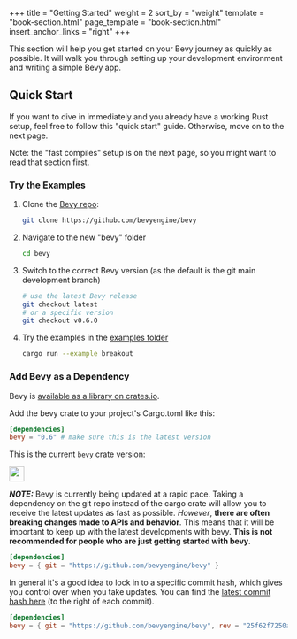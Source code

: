 +++
title = "Getting Started"
weight = 2
sort_by = "weight"
template = "book-section.html"
page_template = "book-section.html"
insert_anchor_links = "right"
+++

This section will help you get started on your Bevy journey as quickly as possible. It will walk you through setting up your development environment and writing a simple Bevy app.

## Quick Start

If you want to dive in immediately and you already have a working Rust setup, feel free to follow this "quick start" guide. Otherwise, move on to the next page.

Note: the "fast compiles" setup is on the next page, so you might want to read that section first.

### Try the Examples

1. Clone the [Bevy repo](https://github.com/bevyengine/bevy):
    ```sh
    git clone https://github.com/bevyengine/bevy
    ```
2. Navigate to the new "bevy" folder
    ```sh
    cd bevy
    ```
3. Switch to the correct Bevy version (as the default is the git main development branch)
    ```sh
    # use the latest Bevy release
    git checkout latest
    # or a specific version
    git checkout v0.6.0
    ```
4. Try the examples in the [examples folder](https://github.com/bevyengine/bevy/tree/latest/examples#examples)
    ```sh
    cargo run --example breakout
    ```

### Add Bevy as a Dependency

Bevy is [available as a library on crates.io](https://crates.io/crates/bevy).


Add the bevy crate to your project's Cargo.toml like this:

```toml
[dependencies]
bevy = "0.6" # make sure this is the latest version
```

This is the current `bevy` crate version:

<a href="https://crates.io/crates/bevy"><img src="https://img.shields.io/crates/v/bevy.svg" style="height: 1.7rem;"/></a>

**_NOTE:_** Bevy is currently being updated at a rapid pace. Taking a dependency on the git repo instead of the cargo crate will allow you to receive the latest updates as fast as possible. *However*, **there are often breaking changes made to APIs and behavior**. This means that it will be important to keep up with the latest developments with bevy. **This is not recommended for people who are just getting started with bevy.**
```toml
[dependencies]
bevy = { git = "https://github.com/bevyengine/bevy" }
```

In general it's a good idea to lock in to a specific commit hash, which gives you control over when you take updates. You can find the [latest commit hash here](https://github.com/bevyengine/bevy/commits/main) (to the right of each commit).

```toml
[dependencies]
bevy = { git = "https://github.com/bevyengine/bevy", rev = "25f62f7250a0d750068dc32533b9433f7985af98" }
```
